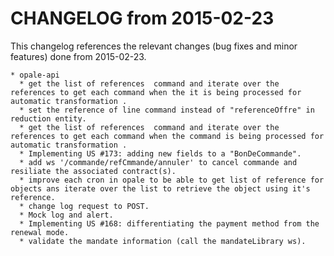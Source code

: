 CHANGELOG from 2015-02-23
===================

This changelog references the relevant changes (bug fixes and minor features) done
from 2015-02-23.


    * opale-api
      * get the list of references  command and iterate over the references to get each command when the it is being processed for automatic transformation .
	  * set the reference of line command instead of "referenceOffre" in reduction entity.
      * get the list of references  command and iterate over the references to get each command when the command is being processed for automatic transformation .
      * Implementing US #173: adding new fields to a "BonDeCommande".
	  * add ws '/commande/refCmmande/annuler' to cancel commande and resiliate the associated contract(s).
	  * improve each cron in opale to be able to get list of reference for objects ans iterate over the list to retrieve the object using it's reference.
      * change log request to POST.
      * Mock log and alert.
      * Implementing US #168: differentiating the payment method from the renewal mode.
      * validate the mandate information (call the mandateLibrary ws).
